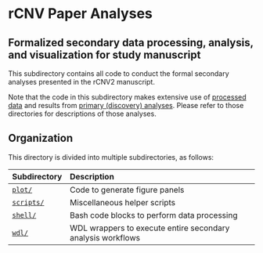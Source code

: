 # rCNV Paper Analyses  
## Formalized secondary data processing, analysis, and visualization for study manuscript  

This subdirectory contains all code to conduct the formal secondary analyses presented in the rCNV2 manuscript.  

Note that the code in this subdirectory makes extensive use of [processed data](https://github.com/talkowski-lab/rCNV2/tree/master/data_curation) and results from [primary (discovery) analyses](https://github.com/talkowski-lab/rCNV2/tree/master/analysis). Please refer to those directories for descriptions of those analyses.  

## Organization  

This directory is divided into multiple subdirectories, as follows:  

| Subdirectory | Description |
| :--- | :--- |
| [`plot/`](https://github.com/talkowski-lab/rCNV2/tree/master/analysis/paper/plot/) | Code to generate figure panels |  
| [`scripts/`](https://github.com/talkowski-lab/rCNV2/tree/master/analysis/paper/scripts/) | Miscellaneous helper scripts |  
| [`shell/`](https://github.com/talkowski-lab/rCNV2/tree/master/analysis/paper/data_processing/) | Bash code blocks to perform data processing |  
| [`wdl/`](https://github.com/talkowski-lab/rCNV2/tree/master/analysis/paper/wdl/) | WDL wrappers to execute entire secondary analysis workflows |  
